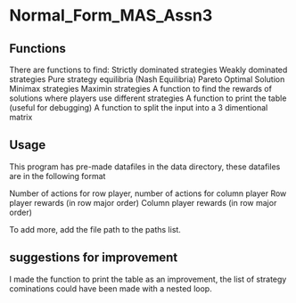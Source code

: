 # Normal_Form_MAS_Assn3

## Functions

There are functions to find:
Strictly dominated strategies
Weakly dominated strategies
Pure strategy equilibria (Nash Equilibria)
Pareto Optimal Solution
Minimax strategies
Maximin strategies
A function to find the rewards of solutions where players use different strategies
A function to print the table (useful for debugging)
A function to split the input into a 3 dimentional matrix

## Usage

This program has pre-made datafiles in the data directory, these datafiles are in the following format

Number of actions for row player, number of actions for column player
Row player rewards (in row major order)
Column player rewards (in row major order)

To add more, add the file path to the paths list.

## suggestions for improvement

I made the function to print the table as an improvement, the list of strategy cominations could have been made with a nested loop.
